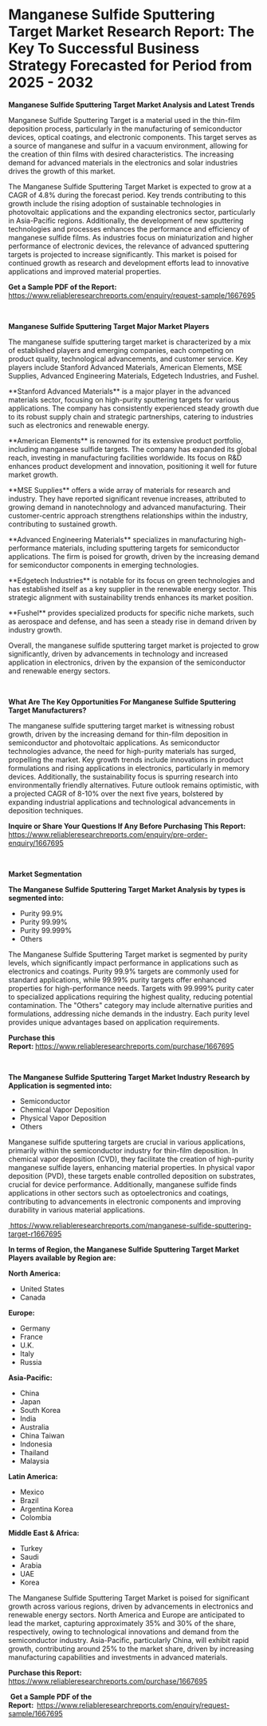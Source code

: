<p><h1>Manganese Sulfide Sputtering Target Market Research Report: The Key To Successful Business Strategy Forecasted for Period from 2025 - 2032</h1></p><p><strong>Manganese Sulfide Sputtering Target Market Analysis and Latest Trends</strong></p>
<p><p>Manganese Sulfide Sputtering Target is a material used in the thin-film deposition process, particularly in the manufacturing of semiconductor devices, optical coatings, and electronic components. This target serves as a source of manganese and sulfur in a vacuum environment, allowing for the creation of thin films with desired characteristics. The increasing demand for advanced materials in the electronics and solar industries drives the growth of this market.</p><p>The Manganese Sulfide Sputtering Target Market is expected to grow at a CAGR of 4.8% during the forecast period. Key trends contributing to this growth include the rising adoption of sustainable technologies in photovoltaic applications and the expanding electronics sector, particularly in Asia-Pacific regions. Additionally, the development of new sputtering technologies and processes enhances the performance and efficiency of manganese sulfide films. As industries focus on miniaturization and higher performance of electronic devices, the relevance of advanced sputtering targets is projected to increase significantly. This market is poised for continued growth as research and development efforts lead to innovative applications and improved material properties.</p></p>
<p><strong>Get a Sample PDF of the Report:&nbsp;</strong> <a href="https://www.reliableresearchreports.com/enquiry/request-sample/1667695?utm_campaign=3106&utm_medium=2&utm_source=Github&utm_content=ia&utm_term=19042025&utm_id=manganese-sulfide-sputtering-target">https://www.reliableresearchreports.com/enquiry/request-sample/1667695</a></p>
<p>&nbsp;</p>
<p><strong>Manganese Sulfide Sputtering Target Major Market Players</strong></p>
<p><p>The manganese sulfide sputtering target market is characterized by a mix of established players and emerging companies, each competing on product quality, technological advancements, and customer service. Key players include Stanford Advanced Materials, American Elements, MSE Supplies, Advanced Engineering Materials, Edgetech Industries, and Fushel.</p><p>**Stanford Advanced Materials** is a major player in the advanced materials sector, focusing on high-purity sputtering targets for various applications. The company has consistently experienced steady growth due to its robust supply chain and strategic partnerships, catering to industries such as electronics and renewable energy.</p><p>**American Elements** is renowned for its extensive product portfolio, including manganese sulfide targets. The company has expanded its global reach, investing in manufacturing facilities worldwide. Its focus on R&D enhances product development and innovation, positioning it well for future market growth.</p><p>**MSE Supplies** offers a wide array of materials for research and industry. They have reported significant revenue increases, attributed to growing demand in nanotechnology and advanced manufacturing. Their customer-centric approach strengthens relationships within the industry, contributing to sustained growth.</p><p>**Advanced Engineering Materials** specializes in manufacturing high-performance materials, including sputtering targets for semiconductor applications. The firm is poised for growth, driven by the increasing demand for semiconductor components in emerging technologies. </p><p>**Edgetech Industries** is notable for its focus on green technologies and has established itself as a key supplier in the renewable energy sector. This strategic alignment with sustainability trends enhances its market position.</p><p>**Fushel** provides specialized products for specific niche markets, such as aerospace and defense, and has seen a steady rise in demand driven by industry growth.</p><p>Overall, the manganese sulfide sputtering target market is projected to grow significantly, driven by advancements in technology and increased application in electronics, driven by the expansion of the semiconductor and renewable energy sectors.</p></p>
<p>&nbsp;</p>
<p><strong>What Are The Key Opportunities For Manganese Sulfide Sputtering Target Manufacturers?</strong></p>
<p><p>The manganese sulfide sputtering target market is witnessing robust growth, driven by the increasing demand for thin-film deposition in semiconductor and photovoltaic applications. As semiconductor technologies advance, the need for high-purity materials has surged, propelling the market. Key growth trends include innovations in product formulations and rising applications in electronics, particularly in memory devices. Additionally, the sustainability focus is spurring research into environmentally friendly alternatives. Future outlook remains optimistic, with a projected CAGR of 8-10% over the next five years, bolstered by expanding industrial applications and technological advancements in deposition techniques.</p></p>
<p><strong>Inquire or Share Your Questions If Any Before Purchasing This Report:</strong> <a href="https://www.reliableresearchreports.com/enquiry/pre-order-enquiry/1667695?utm_campaign=3106&utm_medium=2&utm_source=Github&utm_content=ia&utm_term=19042025&utm_id=manganese-sulfide-sputtering-target">https://www.reliableresearchreports.com/enquiry/pre-order-enquiry/1667695</a></p>
<p>&nbsp;</p>
<p><strong>Market Segmentation</strong></p>
<p><strong>The Manganese Sulfide Sputtering Target Market Analysis by types is segmented into:</strong></p>
<p><ul><li>Purity 99.9%</li><li>Purity 99.99%</li><li>Purity 99.999%</li><li>Others</li></ul></p>
<p><p>The Manganese Sulfide Sputtering Target market is segmented by purity levels, which significantly impact performance in applications such as electronics and coatings. Purity 99.9% targets are commonly used for standard applications, while 99.99% purity targets offer enhanced properties for high-performance needs. Targets with 99.999% purity cater to specialized applications requiring the highest quality, reducing potential contamination. The "Others" category may include alternative purities and formulations, addressing niche demands in the industry. Each purity level provides unique advantages based on application requirements.</p></p>
<p><strong>Purchase this Report:&nbsp;</strong><a href="https://www.reliableresearchreports.com/purchase/1667695?utm_campaign=3106&utm_medium=2&utm_source=Github&utm_content=ia&utm_term=19042025&utm_id=manganese-sulfide-sputtering-target">https://www.reliableresearchreports.com/purchase/1667695</a></p>
<p>&nbsp;</p>
<p><strong>The Manganese Sulfide Sputtering Target Market Industry Research by Application is segmented into:</strong></p>
<p><ul><li>Semiconductor</li><li>Chemical Vapor Deposition</li><li>Physical Vapor Deposition</li><li>Others</li></ul></p>
<p><p>Manganese sulfide sputtering targets are crucial in various applications, primarily within the semiconductor industry for thin-film deposition. In chemical vapor deposition (CVD), they facilitate the creation of high-purity manganese sulfide layers, enhancing material properties. In physical vapor deposition (PVD), these targets enable controlled deposition on substrates, crucial for device performance. Additionally, manganese sulfide finds applications in other sectors such as optoelectronics and coatings, contributing to advancements in electronic components and improving durability in various material applications.</p></p>
<p><a href="https://www.reliableresearchreports.com/manganese-sulfide-sputtering-target-r1667695?utm_campaign=3106&utm_medium=2&utm_source=Github&utm_content=ia&utm_term=19042025&utm_id=manganese-sulfide-sputtering-target">&nbsp;https://www.reliableresearchreports.com/manganese-sulfide-sputtering-target-r1667695</a></p>
<p><strong>In terms of Region, the Manganese Sulfide Sputtering Target Market Players available by Region are:</strong></p>
<p>
    <p> <strong> North America: </strong>
        <ul>
            <li>United States</li>
            <li>Canada</li>
        </ul>
        </p> 
    <p> <strong> Europe: </strong>
        <ul>
            <li>Germany</li>
            <li>France</li>
            <li>U.K.</li>
            <li>Italy</li>
            <li>Russia</li>
        </ul>
        </p> 
    <p> <strong> Asia-Pacific: </strong>
        <ul>
            <li>China</li>
            <li>Japan</li>
            <li>South Korea</li>
            <li>India</li>
            <li>Australia</li>
            <li>China Taiwan</li>
            <li>Indonesia</li>
            <li>Thailand</li>
            <li>Malaysia</li>
        </ul>
        </p> 
    <p> <strong> Latin America: </strong>
        <ul>
            <li>Mexico</li>
            <li>Brazil</li>
            <li>Argentina Korea</li>
            <li>Colombia</li>
        </ul>
        </p> 
    <p> <strong> Middle East & Africa: </strong>
        <ul>
            <li>Turkey</li>
            <li>Saudi</li>
            <li>Arabia</li>
            <li>UAE</li>
            <li>Korea</li>
        </ul>
    </p>
    </p>
<p><p>The Manganese Sulfide Sputtering Target Market is poised for significant growth across various regions, driven by advancements in electronics and renewable energy sectors. North America and Europe are anticipated to lead the market, capturing approximately 35% and 30% of the share, respectively, owing to technological innovations and demand from the semiconductor industry. Asia-Pacific, particularly China, will exhibit rapid growth, contributing around 25% to the market share, driven by increasing manufacturing capabilities and investments in advanced materials.</p></p>
<p><strong>Purchase this Report: </strong><a href="https://www.reliableresearchreports.com/purchase/1667695?utm_campaign=3106&utm_medium=2&utm_source=Github&utm_content=ia&utm_term=19042025&utm_id=manganese-sulfide-sputtering-target">https://www.reliableresearchreports.com/purchase/1667695</a></p>
<p>&nbsp;<strong>Get a Sample PDF of the Report:&nbsp;&nbsp;</strong><a href="https://www.reliableresearchreports.com/enquiry/request-sample/1667695?utm_campaign=3106&utm_medium=2&utm_source=Github&utm_content=ia&utm_term=19042025&utm_id=manganese-sulfide-sputtering-target">https://www.reliableresearchreports.com/enquiry/request-sample/1667695</a></p>
<p><strong></strong></p>
<p><p></p><p></p><p></p></p>